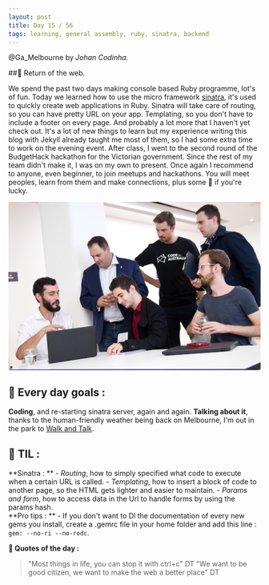 ```yaml
---
layout: post
title: Day 15 / 56
tags: learning, general assembly, ruby, sinatra, backend
---
```

@Ga_Melbourne by *Johan Codinha*.

##:gem: Return of the web.

We spend the past two days making console based Ruby programme, lot's of fun. Today we learned how to use the micro framework [sinatra](http://www.sinatrarb.com), it's used to quickly create web applications in Ruby. Sinatra will take care of routing, so you can have pretty URL on your app. Templating, so you don't have to include a footer on every page. And probably a lot more that I haven't yet check out. It's a lot of new things to learn but my experience writing this blog with Jekyll already taught me most of them, so I had some extra time to work on the evening event.
After class, I went to the second round of the BudgetHack hackathon for the Victorian government. Since the rest of my team didn't make it, I was on my own to present. Once again I recommend to anyone, even beginner, to join meetups and hackathons. You will meet peoples, learn from them and make connections, plus some :pizza: if you're lucky.

![myself at budgethack](/images/budgethack.jpg)  

## :dart: Every day goals :  

**Coding**,  and re-starting sinatra server, again and again.
**Talking about it**, thanks to the human-friendly weather being back on Melbourne, I'm out in the park to [Walk and Talk](https://soundcloud.com/johan-c-819300950/walk-and-talk-day-15-58).

## :book: TIL :  
**Sinatra : **
    - *Routing*, how to simply specified what code to execute when a certain URL is called.
    - *Templating*, how to insert a block of code to another page, so the HTML gets lighter and easier to maintain.
    - *Params and form*, how to access data in the Url to handle forms by using the params hash.  
**Pro tips : **
    - If you don't want to Dl the documentation of every new gems you install, create a .gemrc file in your home folder and add this line : `gem: --no-ri --no-rodc`.  

  
**:shell: Quotes of the day :**  
>"Most things in life, you can stop it with ctrl+c" DT
> "We want to be good citizen, we want to make the web a better place" DT